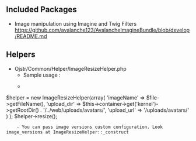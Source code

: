 Included Packages
-----------------

- Image manipulation using Imagine and Twig Filters https://github.com/avalanche123/AvalancheImagineBundle/blob/develop/README.md


Helpers
-------

- Ojstr/Common/Helper/ImageResizeHelper.php
    - Sample usage : 
    - ``` 
$helper = new ImageResizeHelper(array(
            'imageName' => $file->getFileName(),
            'upload_dir' => $this->container->get('kernel')->getRootDir() . '/../web/uploads/avatars/',
            'upload_url' => '/uploads/avatars/'
                )
        );
        $helper->resize();
``` 
    - You can pass image versions custom configuration. Look image_versions at ImageResizeHelper::_construct